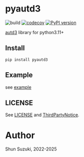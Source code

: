 # pyautd3

![build](https://github.com/shinolab/pyautd3/workflows/build/badge.svg)
[![codecov](https://codecov.io/gh/shinolab/pyautd3/graph/badge.svg?precision=2)](https://codecov.io/gh/shinolab/pyautd3)
[![PyPI version](https://img.shields.io/pypi/v/pyautd3)](https://pypi.org/project/pyautd3/)

[autd3](https://github.com/shinolab/autd3-rs) library for python3.11+

## Install

```
pip install pyautd3
```

## Example

see [example](./example)

## LICENSE

See [LICENSE](./LICENSE) and [ThirdPartyNotice](./ThirdPartyNotice.txt).

# Author

Shun Suzuki, 2022-2025
